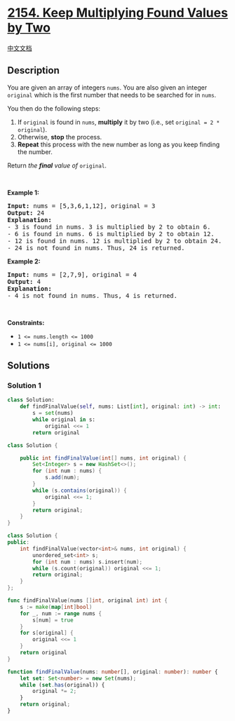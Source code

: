 # [2154. Keep Multiplying Found Values by Two](https://leetcode.com/problems/keep-multiplying-found-values-by-two)

[中文文档](./solution/2100-2199/2154.Keep%20Multiplying%20Found%20Values%20by%20Two/README.md)

<!-- tags:Array,Hash Table,Sorting,Simulation -->

## Description

<p>You are given an array of integers <code>nums</code>. You are also given an integer <code>original</code> which is the first number that needs to be searched for in <code>nums</code>.</p>

<p>You then do the following steps:</p>

<ol>
	<li>If <code>original</code> is found in <code>nums</code>, <strong>multiply</strong> it by two (i.e., set <code>original = 2 * original</code>).</li>
	<li>Otherwise, <strong>stop</strong> the process.</li>
	<li><strong>Repeat</strong> this process with the new number as long as you keep finding the number.</li>
</ol>

<p>Return <em>the <strong>final</strong> value of </em><code>original</code>.</p>

<p>&nbsp;</p>
<p><strong class="example">Example 1:</strong></p>

<pre>
<strong>Input:</strong> nums = [5,3,6,1,12], original = 3
<strong>Output:</strong> 24
<strong>Explanation:</strong> 
- 3 is found in nums. 3 is multiplied by 2 to obtain 6.
- 6 is found in nums. 6 is multiplied by 2 to obtain 12.
- 12 is found in nums. 12 is multiplied by 2 to obtain 24.
- 24 is not found in nums. Thus, 24 is returned.
</pre>

<p><strong class="example">Example 2:</strong></p>

<pre>
<strong>Input:</strong> nums = [2,7,9], original = 4
<strong>Output:</strong> 4
<strong>Explanation:</strong>
- 4 is not found in nums. Thus, 4 is returned.
</pre>

<p>&nbsp;</p>
<p><strong>Constraints:</strong></p>

<ul>
	<li><code>1 &lt;= nums.length &lt;= 1000</code></li>
	<li><code>1 &lt;= nums[i], original &lt;= 1000</code></li>
</ul>

## Solutions

### Solution 1

<!-- tabs:start -->

```python
class Solution:
    def findFinalValue(self, nums: List[int], original: int) -> int:
        s = set(nums)
        while original in s:
            original <<= 1
        return original
```

```java
class Solution {

    public int findFinalValue(int[] nums, int original) {
        Set<Integer> s = new HashSet<>();
        for (int num : nums) {
            s.add(num);
        }
        while (s.contains(original)) {
            original <<= 1;
        }
        return original;
    }
}
```

```cpp
class Solution {
public:
    int findFinalValue(vector<int>& nums, int original) {
        unordered_set<int> s;
        for (int num : nums) s.insert(num);
        while (s.count(original)) original <<= 1;
        return original;
    }
};
```

```go
func findFinalValue(nums []int, original int) int {
	s := make(map[int]bool)
	for _, num := range nums {
		s[num] = true
	}
	for s[original] {
		original <<= 1
	}
	return original
}
```

```ts
function findFinalValue(nums: number[], original: number): number {
    let set: Set<number> = new Set(nums);
    while (set.has(original)) {
        original *= 2;
    }
    return original;
}
```

<!-- tabs:end -->

<!-- end -->
